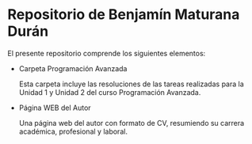 # Repositorio de Benjamín Maturana Durán

El presente repositorio comprende los siguientes elementos:
* Carpeta Programación Avanzada

  Esta carpeta incluye las resoluciones de las tareas realizadas para la Unidad 1 y Unidad 2 del curso Programación Avanzada.
* Página WEB del Autor

  Una página web del autor con formato de CV, resumiendo su carrera académica, profesional y laboral.
